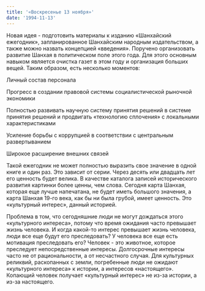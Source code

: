 ```yaml
---
title: '«Воскресенье 13 ноября»'
date: '1994-11-13'
---
```


Новая идея - подготовить материалы к изданию «Шанхайский ежегодник», запланированное Шанхайским народным издательством, а также можно назвать концепцией «введения». Поручено организовать развитие Шанхая в политическом поле этого года. Для этого основным навыком является очистка газет в этом году и организация больших вещей. Таким образом, есть несколько моментов:

Личный состав персонала

Прогресс в создании правовой системы социалистической рыночной экономики

Полностью развивать научную систему принятия решений в системе принятия решений и продвигать «технологию сплочения» с локальными характеристиками

Усиление борьбы с коррупцией в соответствии с центральным развертыванием

Широкое расширение внешних связей

Такой ежегодник не может полностью выразить свое значение в одной книге и один раз. Это зависит от серии. Через десять или двадцать лет его ценность будет велика. В качестве каталога записей исторического развития картинки более ценны, чем слова. Сегодня карта Шанхая, которая еще лучше напечатана, не будет иметь большого значения, а карта Шанхая 19-го века, как бы ни была грубой, имеет ценность. Это «культурный интерес», данный историей.

Проблема в том, что сегодняшние люди не могут дождаться этого «культурного интереса», потому что время ожидания часто превышает жизнь человека. И когда какой-то интерес превышает жизнь человека, люди все еще будут его преследовать? У человека все еще есть мотивация преследовать его? Человек - это животное, которое преследует непосредственные интересы. Долгосрочные интересы часто не от рациональности, а от несчастного случая. Для культурных реликвий, раскопанных с земли, погребенные люди не ожидают «культурного интереса» к истории, а интересов «настоящего». Копающий человек получает «культурный интерес» не из-за истории, а из-за настоящего.

